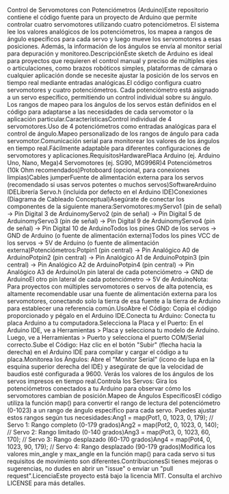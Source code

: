 Control de Servomotores con Potenciómetros (Arduino)Este repositorio contiene el código fuente para un proyecto de Arduino que permite controlar cuatro servomotores utilizando cuatro potenciómetros. El sistema lee los valores analógicos de los potenciómetros, los mapea a rangos de ángulo específicos para cada servo y luego mueve los servomotores a esas posiciones. Además, la información de los ángulos se envía al monitor serial para depuración y monitoreo.DescripciónEste sketch de Arduino es ideal para proyectos que requieren el control manual y preciso de múltiples ejes o articulaciones, como brazos robóticos simples, plataformas de cámara o cualquier aplicación donde se necesite ajustar la posición de los servos en tiempo real mediante entradas analógicas.El código configura cuatro servomotores y cuatro potenciómetros. Cada potenciómetro está asignado a un servo específico, permitiendo un control individual sobre su ángulo. Los rangos de mapeo para los ángulos de los servos están definidos en el código para adaptarse a las necesidades de cada servomotor o la aplicación particular.CaracterísticasControl individual de 4 servomotores.Uso de 4 potenciómetros como entradas analógicas para el control de ángulo.Mapeo personalizado de los rangos de ángulo para cada servomotor.Comunicación serial para monitorear los valores de los ángulos en tiempo real.Fácilmente adaptable para diferentes configuraciones de servomotores y aplicaciones.RequisitosHardwarePlaca Arduino (ej. Arduino Uno, Nano, Mega)4 Servomotores (ej. SG90, MG996R)4 Potenciómetros (10k Ohm recomendados)Protoboard (opcional, para conexiones limpias)Cables jumperFuente de alimentación externa para los servos (recomendado si usas servos potentes o muchos servos)SoftwareArduino IDELibrería Servo.h (incluida por defecto en el Arduino IDE)Conexiones (Diagrama de Cableado Conceptual)Asegúrate de conectar los componentes de la siguiente manera:Servomotores:myServo1 (pin de señal) -> Pin Digital 3 de ArduinomyServo2 (pin de señal) -> Pin Digital 5 de ArduinomyServo3 (pin de señal) -> Pin Digital 9 de ArduinomyServo4 (pin de señal) -> Pin Digital 10 de ArduinoTodos los pines GND de los servos -> GND de Arduino (o fuente de alimentación externa)Todos los pines VCC de los servos -> 5V de Arduino (o fuente de alimentación externa)Potenciómetros:Potpin1 (pin central) -> Pin Analógico A0 de ArduinoPotpin2 (pin central) -> Pin Analógico A1 de ArduinoPotpin3 (pin central) -> Pin Analógico A2 de ArduinoPotpin4 (pin central) -> Pin Analógico A3 de ArduinoUn pin lateral de cada potenciómetro -> GND de ArduinoEl otro pin lateral de cada potenciómetro -> 5V de ArduinoNota: Para proyectos con múltiples servomotores o servos de alta potencia, es altamente recomendable usar una fuente de alimentación externa para los servomotores, conectando solo la tierra de esa fuente a la tierra de Arduino para establecer una referencia común.UsoAbre el Código: Copia el código proporcionado y pégalo en el Arduino IDE.Conecta tu Arduino: Conecta tu placa Arduino a tu computadora.Selecciona la Placa y el Puerto: En el Arduino IDE, ve a Herramientas > Placa y selecciona tu modelo de Arduino. Luego, ve a Herramientas > Puerto y selecciona el puerto COM/Serial correcto.Sube el Código: Haz clic en el botón "Subir" (flecha hacia la derecha) en el Arduino IDE para compilar y cargar el código a tu placa.Monitorea los Ángulos: Abre el "Monitor Serial" (icono de lupa en la esquina superior derecha del IDE) y asegúrate de que la velocidad de baudios esté configurada a 9600. Verás los valores de los ángulos de los servos impresos en tiempo real.Controla los Servos: Gira los potenciómetros conectados a tu Arduino para observar cómo los servomotores cambian de posición.Mapeo de Ángulos EspecíficosEl código utiliza la función map() para convertir el rango de lectura del potenciómetro (0-1023) a un rango de ángulo específico para cada servo. Puedes ajustar estos rangos según tus necesidades:Ang1 = map(Pot1, 0, 1023, 0, 179); // Servo 1: Rango completo (0-179 grados)Ang2 = map(Pot2, 0, 1023, 0, 140); // Servo 2: Rango limitado (0-140 grados)Ang3 = map(Pot3, 0, 1023, 60, 170); // Servo 3: Rango desplazado (60-170 grados)Ang4 = map(Pot4, 0, 1023, 90, 179); // Servo 4: Rango desplazado (90-179 grados)Modifica los valores min_angle y max_angle en la función map() para cada servo si tus requisitos de movimiento son diferentes.ContribucionesSi tienes mejoras o sugerencias, no dudes en abrir un "issue" o enviar un "pull request".LicenciaEste proyecto está bajo la licencia MIT. Consulta el archivo LICENSE para más detalles.
